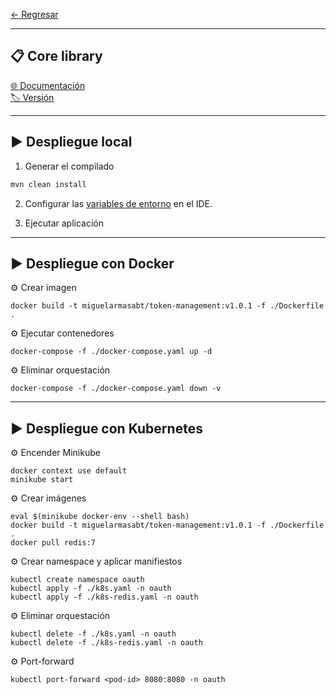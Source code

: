
[← Regresar](../README.md) <br>

---
## 📋 Core library
[🌐 Documentación](https://github.com/miguel-armas-abt/backend-core-library) <br>
[🏷️ Versión](./src/main/java/com/demo/poc/commons/core/package-info.java) <br>

---

## ▶️ Despliegue local

1. Generar el compilado
```sh
mvn clean install
```

2. Configurar las [variables de entorno](./variables.env) en el IDE.

2. Ejecutar aplicación


---

## ▶️ Despliegue con Docker

⚙️ Crear imagen
```shell
docker build -t miguelarmasabt/token-management:v1.0.1 -f ./Dockerfile .
```

⚙️ Ejecutar contenedores
```shell
docker-compose -f ./docker-compose.yaml up -d
```

⚙️ Eliminar orquestación
```shell
docker-compose -f ./docker-compose.yaml down -v
```

---

## ▶️ Despliegue con Kubernetes

⚙️ Encender Minikube
```shell
docker context use default
minikube start
```

⚙️ Crear imágenes
```shell
eval $(minikube docker-env --shell bash)
docker build -t miguelarmasabt/token-management:v1.0.1 -f ./Dockerfile .
docker pull redis:7
```

⚙️ Crear namespace y aplicar manifiestos
```shell
kubectl create namespace oauth
kubectl apply -f ./k8s.yaml -n oauth
kubectl apply -f ./k8s-redis.yaml -n oauth
```

⚙️ Eliminar orquestación
```shell
kubectl delete -f ./k8s.yaml -n oauth
kubectl delete -f ./k8s-redis.yaml -n oauth
```

⚙️ Port-forward
```shell
kubectl port-forward <pod-id> 8080:8080 -n oauth
```
